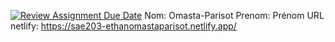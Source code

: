 [![Review Assignment Due Date](https://classroom.github.com/assets/deadline-readme-button-22041afd0340ce965d47ae6ef1cefeee28c7c493a6346c4f15d667ab976d596c.svg)](https://classroom.github.com/a/_DENqoZ4)
Nom: Omasta-Parisot
Prenom: Prénom
URL netlify: https://sae203-ethanomastaparisot.netlify.app/